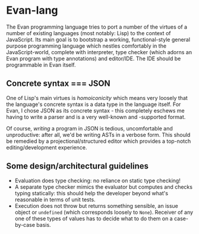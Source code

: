 # Evan-lang

The Evan programming language tries to port a number of the virtues of a number of existing languages (most notably: Lisp) to the context of JavaScript.
Its main goal is to bootstrap a working, functional-style general purpose programming language which nestles comfortably in the JavaScript-world, complete with interpreter, type checker (which adorns an Evan program with type annotations) and editor/IDE.
The IDE should be programmable in Evan itself.

## Concrete syntax === JSON

One of Lisp's main virtues is *homoiconicity* which means very loosely that the language's concrete syntax is a data type in the language itself.
For Evan, I chose JSON as its concrete syntax - this completely eschews me having to write a parser and is a very well-known and -supported format.

Of course, *writing* a program in JSON is tedious, uncomfortable and unproductive: after all, we'd be writing ASTs in a verbose form.
This should be remedied by a projectional/structured editor which provides a top-notch editing/development experience.


## Some design/architectural guidelines

* Evaluation does type checking: no reliance on static type checking!
* A separate type checker mimics the evaluator but computes and checks typing statically: this should help the developer beyond what's reasonable in terms of unit tests.
* Execution does not throw but returns something sensible, an issue object or `undefined` (which corresponds loosely to `None`).
	Receiver of any one of these types of values has to decide what to do them on a case-by-case basis.


